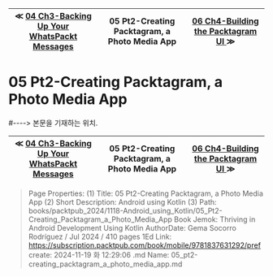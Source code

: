 
| ≪ [ 04 Ch3-Backing Up Your WhatsPackt Messages ](/books/packtpub_2024/1118-Android_using_Kotlin/04_Ch3-Backing_Up_Your_WhatsPackt_Messages) | 05 Pt2-Creating Packtagram, a Photo Media App | [ 06 Ch4-Building the Packtagram UI ](/books/packtpub_2024/1118-Android_using_Kotlin/06_Ch4-Building_the_Packtagram_UI) ≫ |
|:----:|:----:|:----:|

# 05 Pt2-Creating Packtagram, a Photo Media App
#----> 본문을 기재하는 위치.



| ≪ [ 04 Ch3-Backing Up Your WhatsPackt Messages ](/books/packtpub_2024/1118-Android_using_Kotlin/04_Ch3-Backing_Up_Your_WhatsPackt_Messages) | 05 Pt2-Creating Packtagram, a Photo Media App | [ 06 Ch4-Building the Packtagram UI ](/books/packtpub_2024/1118-Android_using_Kotlin/06_Ch4-Building_the_Packtagram_UI) ≫ |
|:----:|:----:|:----:|

> Page Properties:
> (1) Title: 05 Pt2-Creating Packtagram, a Photo Media App
> (2) Short Description: Android using Kotlin
> (3) Path: books/packtpub_2024/1118-Android_using_Kotlin/05_Pt2-Creating_Packtagram_a_Photo_Media_App
> Book Jemok: Thriving in Android Development Using Kotlin
> AuthorDate: Gema Socorro Rodríguez / Jul 2024 / 410 pages 1Ed
> Link: https://subscription.packtpub.com/book/mobile/9781837631292/pref
> create: 2024-11-19 화 12:29:06
> .md Name: 05_pt2-creating_packtagram_a_photo_media_app.md

